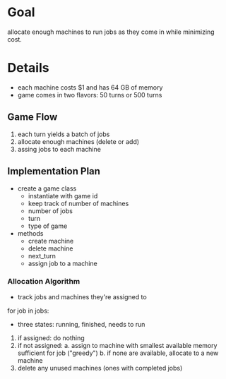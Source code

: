 # Goal 
allocate enough machines to run jobs as they come in while minimizing cost.

# Details
* each machine costs $1 and has 64 GB of memory
* game comes in two flavors: 50 turns or 500 turns

## Game Flow
1. each turn yields a batch of jobs
2. allocate enough machines (delete or add)
3. assing jobs to each machine

## Implementation Plan
* create a game class
    * instantiate with game id
    * keep track of number of machines
    * number of jobs
    * turn
    * type of game
* methods
    * create machine
    * delete machine
    * next_turn
    * assign job to a machine


### Allocation Algorithm
* track jobs and machines they're assigned to

for job in jobs:
* three states: running, finished, needs to run

1. if assigned: do nothing
2. if not assigned:
    a. assign to machine with smallest available memory sufficient for job ("greedy")
    b. if none are available, allocate to a new machine
3. delete any unused machines (ones with completed jobs)
